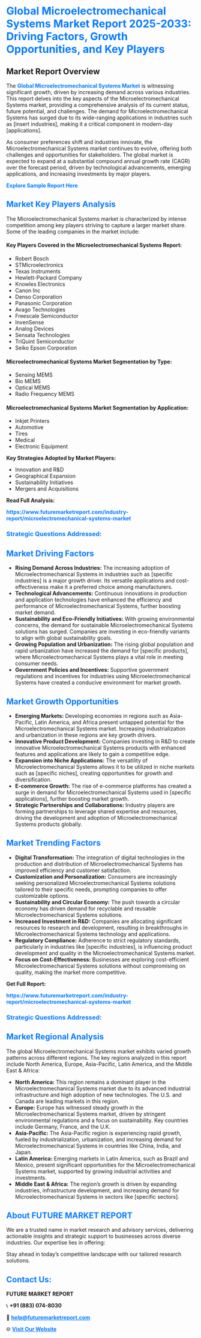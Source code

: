 <h1 style="color: #007BFF;">Global Microelectromechanical Systems Market Report 2025-2033: Driving Factors, Growth Opportunities, and Key Players</h1>

<section id="overview">
<h2>Market Report Overview</h2>
<p>The <a href="https://www.futuremarketreport.com/industry-report/microelectromechanical-systems-market" style="color: #007BFF; text-decoration: none;"><strong>Global Microelectromechanical Systems Market</strong></a> is witnessing significant growth, driven by increasing demand across various industries. This report delves into the key aspects of the Microelectromechanical Systems market, providing a comprehensive analysis of its current status, future potential, and challenges. The demand for Microelectromechanical Systems has surged due to its wide-ranging applications in industries such as [insert industries], making it a critical component in modern-day [applications].</p>
<p>As consumer preferences shift and industries innovate, the Microelectromechanical Systems market continues to evolve, offering both challenges and opportunities for stakeholders. The global market is expected to expand at a substantial compound annual growth rate (CAGR) over the forecast period, driven by technological advancements, emerging applications, and increasing investments by major players.</p>
</section>

<section id="overview">
<p><a href="https://www.futuremarketreport.com/request-sample/reportId=91898" style="color: #007BFF; text-decoration: none;"><strong>Explore Sample Report Here</strong></a></p>
</section>

<section id="key-players">
<h2 style="color: #007BFF;">Market Key Players Analysis</h2>
<p>The Microelectromechanical Systems market is characterized by intense competition among key players striving to capture a larger market share. Some of the leading companies in the market include:</p>
<h4>Key Players Covered in the Microelectromechanical Systems Report:</h4>
<ul><li>Robert Bosch</li><li>STMicroelectronics</li><li>Texas Instruments</li><li>Hewlett-Packard Company</li><li>Knowles Electronics</li><li>Canon Inc</li><li>Denso Corporation</li><li>Panasonic Corporation</li><li>Avago Technologies</li><li>Freescale Semiconductor</li><li>InvenSense</li><li>Analog Devices</li><li>Sensata Technologies</li><li>TriQuint Semiconductor</li><li>Seiko Epson Corporation</li></ul>
<h4>Microelectromechanical Systems Market Segmentation by Type:</h4>
<ul><li>Sensing MEMS</li><li>Bio MEMS</li><li>Optical MEMS</li><li>Radio Frequency MEMS</li></ul>

<h4>Microelectromechanical Systems Market Segmentation by Application:</h4>
<ul><li>Inkjet Printers</li><li>Automotive</li><li>Tires</li><li>Medical</li><li>Electronic Equipment</li></ul>
<p><strong>Key Strategies Adopted by Market Players:</strong></p>
<ul>
<li>Innovation and R&D</li>
<li>Geographical Expansion</li>
<li>Sustainability Initiatives</li>
<li>Mergers and Acquisitions</li>
</ul>
</section>

<section>
<p><strong>Read Full Analysis: </strong></p><a href="https://www.futuremarketreport.com/industry-report/microelectromechanical-systems-market" style="color: #007BFF; text-decoration: none;"><strong>https://www.futuremarketreport.com/industry-report/microelectromechanical-systems-market</strong></a>
<h3 style="color: #007BFF;">Strategic Questions Addressed:</h3>
</section>

<section id="driving-factors">
<h2 style="color: #007BFF;">Market Driving Factors</h2>
<ul>
<li><strong>Rising Demand Across Industries:</strong> The increasing adoption of Microelectromechanical Systems in industries such as [specific industries] is a major growth driver. Its versatile applications and cost-effectiveness make it a preferred choice among manufacturers.</li>
<li><strong>Technological Advancements:</strong> Continuous innovations in production and application technologies have enhanced the efficiency and performance of Microelectromechanical Systems, further boosting market demand.</li>
<li><strong>Sustainability and Eco-Friendly Initiatives:</strong> With growing environmental concerns, the demand for sustainable Microelectromechanical Systems solutions has surged. Companies are investing in eco-friendly variants to align with global sustainability goals.</li>
<li><strong>Growing Population and Urbanization:</strong> The rising global population and rapid urbanization have increased the demand for [specific products], where Microelectromechanical Systems plays a vital role in meeting consumer needs.</li>
<li><strong>Government Policies and Incentives:</strong> Supportive government regulations and incentives for industries using Microelectromechanical Systems have created a conducive environment for market growth.</li>
</ul>
</section>

<section id="growth-opportunities">
<h2 style="color: #007BFF;">Market Growth Opportunities</h2>
<ul>
<li><strong>Emerging Markets:</strong> Developing economies in regions such as Asia-Pacific, Latin America, and Africa present untapped potential for the Microelectromechanical Systems market. Increasing industrialization and urbanization in these regions are key growth drivers.</li>
<li><strong>Innovative Product Development:</strong> Companies investing in R&D to create innovative Microelectromechanical Systems products with enhanced features and applications are likely to gain a competitive edge.</li>
<li><strong>Expansion into Niche Applications:</strong> The versatility of Microelectromechanical Systems allows it to be utilized in niche markets such as [specific niches], creating opportunities for growth and diversification.</li>
<li><strong>E-commerce Growth:</strong> The rise of e-commerce platforms has created a surge in demand for Microelectromechanical Systems used in [specific applications], further boosting market growth.</li>
<li><strong>Strategic Partnerships and Collaborations:</strong> Industry players are forming partnerships to leverage shared expertise and resources, driving the development and adoption of Microelectromechanical Systems products globally.</li>
</ul>
</section>

<section id="trending-factors">
<h2 style="color: #007BFF;">Market Trending Factors</h2>
<ul>
<li><strong>Digital Transformation:</strong> The integration of digital technologies in the production and distribution of Microelectromechanical Systems has improved efficiency and customer satisfaction.</li>
<li><strong>Customization and Personalization:</strong> Consumers are increasingly seeking personalized Microelectromechanical Systems solutions tailored to their specific needs, prompting companies to offer customizable options.</li>
<li><strong>Sustainability and Circular Economy:</strong> The push towards a circular economy has driven demand for recyclable and reusable Microelectromechanical Systems solutions.</li>
<li><strong>Increased Investment in R&D:</strong> Companies are allocating significant resources to research and development, resulting in breakthroughs in Microelectromechanical Systems technology and applications.</li>
<li><strong>Regulatory Compliance:</strong> Adherence to strict regulatory standards, particularly in industries like [specific industries], is influencing product development and quality in the Microelectromechanical Systems market.</li>
<li><strong>Focus on Cost-Effectiveness:</strong> Businesses are exploring cost-efficient Microelectromechanical Systems solutions without compromising on quality, making the market more competitive.</li>
</ul>
</section>

<section>
<p><strong>Get Full Report: </strong></p><a href="https://www.futuremarketreport.com/industry-report/microelectromechanical-systems-market" style="color: #007BFF; text-decoration: none;"><strong>https://www.futuremarketreport.com/industry-report/microelectromechanical-systems-market</strong></a>
<h3 style="color: #007BFF;">Strategic Questions Addressed:</h3>
</section>


<section id="regional-analysis">
<h2 style="color: #007BFF;">Market Regional Analysis</h2>
<p>The global Microelectromechanical Systems market exhibits varied growth patterns across different regions. The key regions analyzed in this report include North America, Europe, Asia-Pacific, Latin America, and the Middle East & Africa:</p>
<ul>
<li><strong>North America:</strong> This region remains a dominant player in the Microelectromechanical Systems market due to its advanced industrial infrastructure and high adoption of new technologies. The U.S. and Canada are leading markets in this region.</li>
<li><strong>Europe:</strong> Europe has witnessed steady growth in the Microelectromechanical Systems market, driven by stringent environmental regulations and a focus on sustainability. Key countries include Germany, France, and the U.K.</li>
<li><strong>Asia-Pacific:</strong> The Asia-Pacific region is experiencing rapid growth, fueled by industrialization, urbanization, and increasing demand for Microelectromechanical Systems in countries like China, India, and Japan.</li>
<li><strong>Latin America:</strong> Emerging markets in Latin America, such as Brazil and Mexico, present significant opportunities for the Microelectromechanical Systems market, supported by growing industrial activities and investments.</li>
<li><strong>Middle East & Africa:</strong> The region’s growth is driven by expanding industries, infrastructure development, and increasing demand for Microelectromechanical Systems in sectors like [specific sectors].</li>
</ul>
</section>

<footer>
<h2 style="color: #007BFF;">About FUTURE MARKET REPORT</h2>
<p>We are a trusted name in market research and advisory services, delivering actionable insights and strategic support to businesses across diverse industries. Our expertise lies in offering:</p>

<p>Stay ahead in today’s competitive landscape with our tailored research solutions.</p>

<h2 style="color: #007BFF;">Contact Us:</h2>
<p><strong>FUTURE MARKET REPORT</strong></p>
<p>📞 <strong>+91 (883) 074-8030</strong></p>
<p>📧 <strong><a href="mailto:help@futuremarketreport.com" style="color: #007BFF;">help@futuremarketreport.com</a></strong></p>
<p>🌐 <strong><a href="https://www.futuremarketreport.com/" style="color: #007BFF;">Visit Our Website</a></strong></p>
</footer>